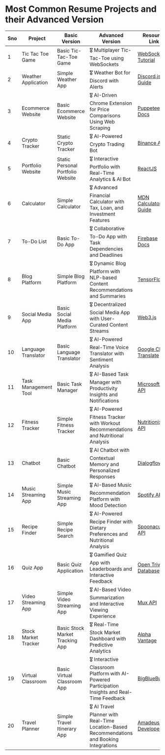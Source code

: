 # Most Common Resume Projects and their Advanced Version

| Sno | Project              | Basic Version                     | Advanced Version                                                                                | Resource Link                                                                      |
| --- | -------------------- | --------------------------------- | ----------------------------------------------------------------------------------------------- | ---------------------------------------------------------------------------------- |
| 1   | Tic Tac Toe Game     | Basic Tic-Tac-Toe Game            | 🎖️ Multiplayer Tic-Tac-Toe using WebSockets                                                     | [WebSockets Tutorial](https://socket.io/)                                          |
| 2   | Weather Application  | Simple Weather App                | 🎖️ Weather Bot for Discord with Alerts                                                          | [Discord.js Guide](https://discordjs.guide/)                                       |
| 3   | Ecommerce Website    | Basic Ecommerce Website           | 🎖️ AI-Driven Chrome Extension for Price Comparisons Using Web Scraping                          | [Puppeteer Docs](https://pptr.dev/)                                                |
| 4   | Crypto Tracker       | Static Crypto Tracker             | 🎖️ AI-Powered Crypto Trading Bot                                                                | [Binance API](https://www.binance.com/en/binance-api)                              |
| 5   | Portfolio Website    | Static Personal Portfolio Website | 🎖️ Interactive Portfolio with Real-Time Analytics & AI Bot                                      | [ReactJS](https://reactjs.org/)                                                    |
| 6   | Calculator           | Simple Calculator                 | 🎖️ Advanced Financial Calculator with Tax, Loan, and Investment Features                        | [MDN Calculator Guide](https://developer.mozilla.org/en-US/)                       |
| 7   | To-Do List           | Basic To-Do App                   | 🎖️ Collaborative To-Do App with Task Dependencies and Deadlines                                 | [Firebase Docs](https://firebase.google.com/docs)                                  |
| 8   | Blog Platform        | Simple Blog Platform              | 🎖️ Dynamic Blog Platform with NLP-based Content Recommendations and Summaries                   | [TensorFlow.js](https://www.tensorflow.org/js)                                     |
| 9   | Social Media App     | Basic Social Media Platform       | 🎖️ Decentralized Social Media App with User-Curated Content Streams                             | [Web3.js](https://web3js.readthedocs.io/)                                          |
| 10  | Language Translator  | Basic Language Translator         | 🎖️ AI-Powered Real-Time Voice Translator with Sentiment Analysis                                | [Google Cloud Translate](https://cloud.google.com/translate/docs)                  |
| 11  | Task Management Tool | Basic Task Manager                | 🎖️ AI-Based Task Manager with Productivity Insights and Notifications                           | [Microsoft AI API](https://azure.microsoft.com/en-us/products/cognitive-services/) |
| 12  | Fitness Tracker      | Simple Fitness Tracker            | 🎖️ AI-Powered Fitness Tracker with Workout Recommendations and Nutritional Analysis             | [Nutritionix API](https://developer.nutritionix.com/)                              |
| 13  | Chatbot              | Basic Chatbot                     | 🎖️ AI Chatbot with Contextual Memory and Personalized Responses                                 | [Dialogflow](https://cloud.google.com/dialogflow)                                  |
| 14  | Music Streaming App  | Simple Music Streaming App        | 🎖️ AI-Based Music Recommendation Platform with Mood Detection                                   | [Spotify API](https://developer.spotify.com/)                                      |
| 15  | Recipe Finder        | Simple Recipe Search              | 🎖️ AI-Powered Recipe Finder with Dietary Preferences and Nutritional Analysis                   | [Spoonacular API](https://spoonacular.com/food-api)                                |
| 16  | Quiz App             | Basic Quiz Application            | 🎖️ Gamified Quiz App with Leaderboards and Interactive Feedback                                 | [Open Trivia Database](https://opentdb.com/)                                       |
| 17  | Video Streaming App  | Simple Video Streaming App        | 🎖️ AI-Based Video Summarization and Interactive Viewing Experience                              | [Mux API](https://docs.mux.com/docs)                                               |
| 18  | Stock Market Tracker | Basic Stock Market Tracking App   | 🎖️ Real-Time Stock Market Dashboard with Predictive Analytics                                   | [Alpha Vantage](https://www.alphavantage.co/)                                      |
| 19  | Virtual Classroom    | Basic Virtual Classroom App       | 🎖️ Interactive Classroom Platform with AI-Powered Participation Insights and Real-Time Feedback | [BigBlueButton](https://bigbluebutton.org/)                                        |
| 20  | Travel Planner       | Simple Travel Itinerary App       | 🎖️ AI Travel Planner with Real-Time Location-Based Recommendations and Booking Integrations     | [Amadeus for Developers](https://developers.amadeus.com/)                          |
